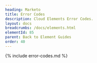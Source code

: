 ```yaml
---
heading: Marketo
title: Error Codes
description: Cloud Elements Error Codes.
layout: docs
breadcrumbs: /docs/elements.html
elementId: 85
parent: Back to Element Guides
order: 40
---
```


{% include error-codes.md %}
